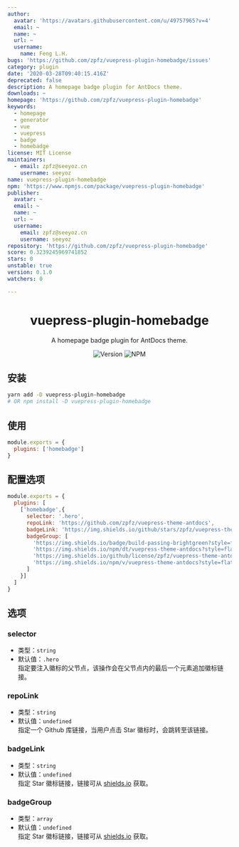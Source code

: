 ```yaml
---
author:
  avatar: 'https://avatars.githubusercontent.com/u/49757965?v=4'
  email: ~
  name: ~
  url: ~
  username:
    name: Feng L.H.
bugs: 'https://github.com/zpfz/vuepress-plugin-homebadge/issues'
category: plugin
date: '2020-03-28T09:40:15.416Z'
deprecated: false
description: A homepage badge plugin for AntDocs theme.
downloads: ~
homepage: 'https://github.com/zpfz/vuepress-plugin-homebadge'
keywords:
  - homepage
  - generator
  - vue
  - vuepress
  - badge
  - homebadge
license: MIT License
maintainers:
  - email: zpfz@seeyoz.cn
    username: seeyoz
name: vuepress-plugin-homebadge
npm: 'https://www.npmjs.com/package/vuepress-plugin-homebadge'
publisher:
  avatar: ~
  email: ~
  name: ~
  url: ~
  username:
    email: zpfz@seeyoz.cn
    username: seeyoz
repository: 'https://github.com/zpfz/vuepress-plugin-homebadge'
score: 0.3239245969741852
stars: 0
unstable: true
version: 0.1.0
watchers: 0

---
```


<h1 align="center">vuepress-plugin-homebadge</h1>
<div align="center">

A homepage badge plugin for AntDocs theme.

![Version](https://img.shields.io/github/package-json/v/zpfz/vuepress-plugin-homebadge?style=flat-square)
![NPM](https://img.shields.io/npm/l/vuepress-plugin-homebadge?style=flat-square)

</div>

## 安装

```sh
yarn add -D vuepress-plugin-homebadge
# OR npm install -D vuepress-plugin-homebadge
```

## 使用

```js
module.exports = {
  plugins: ['homebadge']
}
```
## 配置选项
```js
module.exports = {
  plugins: [
    ['homebadge',{
      selector: '.hero',
      repoLink: 'https://github.com/zpfz/vuepress-theme-antdocs',
      badgeLink: 'https://img.shields.io/github/stars/zpfz/vuepress-theme-antdocs?style=social',
      badgeGroup: [
        'https://img.shields.io/badge/build-passing-brightgreen?style=flat-square',
        'https://img.shields.io/npm/dt/vuepress-theme-antdocs?style=flat-square&color=red',
        'https://img.shields.io/github/license/zpfz/vuepress-theme-antdocs?style=flat-square&color=blue',
        'https://img.shields.io/npm/v/vuepress-theme-antdocs?style=flat-square'
      ]
    }]
  ]
}
```

## 选项

### selector
- 类型：`string`
- 默认值：`.hero`   
指定要注入徽标的父节点，该操作会在父节点内的最后一个元素追加徽标链接。

### repoLink
- 类型：`string`
- 默认值：`undefined`  
指定一个 Github 库链接，当用户点击 Star 徽标时，会跳转至该链接。

### badgeLink
- 类型：`string`
- 默认值：`undefined`  
指定 Star 徽标链接，链接可从 [shields.io](https://shields.io/category/social) 获取。

### badgeGroup
- 类型：`array`
- 默认值：`undefined`  
指定 Star 徽标链接，链接可从 [shields.io](https://shields.io/) 获取。